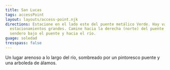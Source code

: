 ```yaml
---
title: San Lucas
tags: accessPoint
layout: layouts/access-point.njk
directions: Estacione en el lado este del puente metálico Verde. Hay varios
  estacionamientos grandes. Camine hacia la derecha (norte) del puente y siga un
  sendero bajo el puente y hacia el río.
guage: soledad
tresspass: false
---
```


Un lugar arenoso a lo largo del río, sombreado por un pintoresco puente y una arboleda de álamos.
